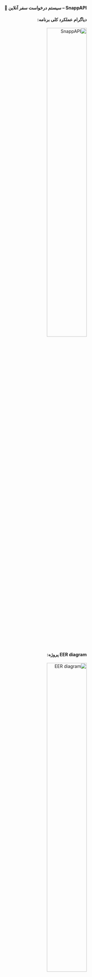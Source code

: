 <div style="direction: rtl">

**SnappAPI – سیستم درخواست سفر آنلاین 🚖**  

#### دیاگرام عملکرد کلی برنامه:
<img src="./Snap Clone.png" alt="SnappAPI" style="width:50%">

#### EER diagram پروژه:
<img src="./eer Diagram.png" alt="EER diagram" style="width:50%">

#### SQL tables پروژه:
<img src="./drawSQL.png" alt="EER diagram" style="width:50%">

SnappAPI یک سیستم درخواست تاکسی آنلاین است که با استفاده از Laravel 12 توسعه داده شده است. این پروژه امکان درخواست سفر، مدیریت وضعیت سفر و تعامل میان کاربران و رانندگان را فراهم می‌کند.

---

### 📌 **عملکرد کلی پروژه**  
1. **ثبت درخواست سفر**: هر کاربر می‌تواند با استفاده از متد `store` درخواست سفر ثبت کند.

2. **پردازش درخواست**: درخواست سفر در یک **Listener** پردازش شده و فاصله‌ی مبدأ و مقصد محاسبه می‌شود. بر اساس این فاصله، **هزینه سفر** نیز محاسبه خواهد شد.

3. **برادکست به رانندگان**: اطلاعات سفر (مبدا، مقصد، فاصله و قیمت) برای نزدیک‌ترین رانندگان در دسترس، روی **کانال** `**driver**` برادکست می‌شود.

4. **پذیرش درخواست توسط راننده**: در صورتی که یک راننده درخواست را با متد `accept` بپذیرد، اطلاعات راننده و درخواست، روی **کانال** `**users**` برادکست می‌شود.

5. **پیگیری وضعیت**: کاربر می‌تواند با متد `status` وضعیت فعلی سفر خود را بررسی کند (مثلاً مشاهده کند که آیا راننده رسیده است یا خیر).
6. راننده می‌تواند با متد `status` وضعیت فعلی خود را در سیستم مشاهده کند.

7. **پایان سفر**: پس از اتمام سفر، راننده با متد `complete` پایان سفر را اعلام می‌کند و وضعیت او دوباره به "در دسترس" تغییر می‌یابد.

---

### 🔥 **تکنولوژی‌های استفاده‌شده**
- **Laravel 12** 🚀 (بک‌اند اصلی)
- **Laravel Sanctum** 🔐 (احراز هویت کاربران و رانندگان)
- **Redis** ⚡ (کشینگ و بهینه‌سازی عملکرد)
- **Laravel Reverb** 📡 (برادکست رویدادها و ارتباط زنده)
- **SQLite** 🛢 (پایگاه داده اصلی)
- **l5-swagger** 📜 (مستندسازی API)
- **PhpUnit** 🧪 (تست کیفیت کد)

---

### 🔧 نصب و راه‌اندازی  
۱. پروژه رو کلون کن:  
```bash
git clone git@github.com:pouria-azad/SnappAPI.git
cd SnappAPI
```
۲. وابستگی‌ها رو نصب کن:  
```bash
composer install
npm install
```
۳. فایل **.env** رو تنظیم کن و اطلاعات دیتابیس رو وارد کن:  
```bash
cp .env.example .env
php artisan key:generate
```
۴. دیتابیس رو migrate کن:  
```bash
php artisan migrate --seed
```

۵. داکیومنت هارو بساز کن:  
```bash
php artisan l5-swagger:generate
```

۶. اجرای Redis برای بهینه‌سازی سرعت:

```bash
redis-server
```

۷. پروژه رو اجرا کن:  
```bash
php artisan serve
php artisan reverb:start
php artisan queue:work
```
---
### 🛠 **ویژگی‌های کلیدی**

###### **محدودیت درخواست‌های همزمان**:  
⏳ تا زمانی که درخواست فعلی کاربر پذیرفته نشده یا سفر فعلی او به پایان نرسیده، نمی‌تواند درخواست جدیدی ثبت کند.  
🚗 راننده نیز تا زمانی که در یک سفر باشد، نمی‌تواند درخواست جدیدی را بپذیرد.

###### **بهبود فرآیند پردازش درخواست‌ها**:  
🔄 در حال حاضر، پردازش درخواست سفر از طریق **Listener** انجام می‌شود.  
📊 اطلاعات رانندگانی که درخواست را دریافت کرده‌اند در دیتابیس ذخیره می‌شود. این امکان در آینده وجود دارد که با استفاده از **Job** پردازش درخواست‌ها را مدیریت کنیم و مانند اسنپ، هر چند ثانیه یک‌بار دامنه‌ی جستجوی رانندگان نزدیک را افزایش دهیم.

###### **احراز هویت با توکن**:  
🔑 تمامی کاربران (رانندگان و مسافران) نیاز به احراز هویت با **Sanctum Token** دارند.

###### **مستندسازی کامل**:  
📜 تمامی متدها مستند‌سازی شده و **تست‌های PHPUnit** برای آنها نوشته شده است.

---

### 👨‍💻 **توسعه‌دهنده**  
[**Pouria Azad**](https://www.linkedin.com/in/pouria-azad)  

# مشارکت‌کنندگان  


### 👤 Amir Hossein Taghizadeh
- **Role:** Developer  
- **GitHub:** [Amyrosein](https://github.com/Amyrosein)  

---


📌 این پروژه به‌عنوان یک کلون از **Snapp / Uber** طراحی شده و قابلیت گسترش و شخصی‌سازی دارد.

🚀 **اگر سوالی داشتی یا می‌خوای پروژه رو بهبود بدی، مشارکت در گیت‌هاب آزاد است!** 😎
</div>

## License

This project is licensed under the **GNU General Public License v3.0** - see the [LICENSE](LICENSE) file for details.

